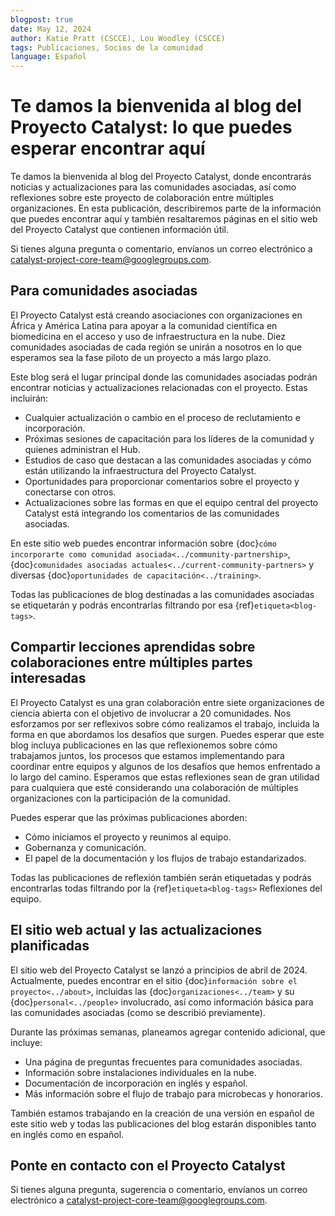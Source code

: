 ```yaml
---
blogpost: true
date: May 12, 2024
author: Katie Pratt (CSCCE), Lou Woodley (CSCCE)
tags: Publicaciones, Socios de la comunidad
language: Español
---
```


# Te damos la bienvenida al blog del Proyecto Catalyst: lo que puedes esperar encontrar aquí

Te damos la bienvenida al blog del Proyecto Catalyst, donde encontrarás noticias y actualizaciones para las comunidades asociadas, así como reflexiones sobre este proyecto de colaboración entre múltiples organizaciones. En esta publicación, describiremos parte de la información que puedes encontrar aquí y también resaltaremos páginas en el sitio web del Proyecto Catalyst que contienen información útil.

Si tienes alguna pregunta o comentario, envíanos un correo electrónico a [catalyst-project-core-team@googlegroups.com](mailto:catalyst-project-core-team@googlegroups.com).


## Para comunidades asociadas

El Proyecto Catalyst está creando asociaciones con organizaciones en África y América Latina para apoyar a la comunidad científica en biomedicina en el acceso y uso de infraestructura en la nube. Diez comunidades asociadas de cada región se unirán a nosotros en lo que esperamos sea la fase piloto de un proyecto a más largo plazo.

Este blog será el lugar principal donde las comunidades asociadas podrán encontrar noticias y actualizaciones relacionadas con el proyecto. Estas incluirán:

* Cualquier actualización o cambio en el proceso de reclutamiento e incorporación.
* Próximas sesiones de capacitación para los líderes de la comunidad y quienes administran el Hub.
* Estudios de caso que destacan a las comunidades asociadas y cómo están utilizando la infraestructura del Proyecto Catalyst.
* Oportunidades para proporcionar comentarios sobre el proyecto y conectarse con otros.
* Actualizaciones sobre las formas en que el equipo central del proyecto Catalyst está integrando los comentarios de las comunidades asociadas.

En este sitio web puedes encontrar información sobre {doc}`cómo incorporarte como comunidad asociada<../community-partnership>`, {doc}`comunidades asociadas actuales<../current-community-partners>` y diversas {doc}`oportunidades de capacitación<../training>`.

Todas las publicaciones de blog destinadas a las comunidades asociadas se etiquetarán y podrás encontrarlas filtrando por esa {ref}`etiqueta<blog-tags>`.

## Compartir lecciones aprendidas sobre colaboraciones entre múltiples partes interesadas

El Proyecto Catalyst es una gran colaboración entre siete organizaciones de ciencia abierta con el objetivo de involucrar a 20 comunidades. Nos esforzamos por ser reflexivos sobre cómo realizamos el trabajo, incluida la forma en que abordamos los desafíos que surgen. Puedes esperar que este blog incluya publicaciones en las que reflexionemos sobre cómo trabajamos juntos, los procesos que estamos implementando para coordinar entre equipos y algunos de los desafíos que hemos enfrentado a lo largo del camino. Esperamos que estas reflexiones sean de gran utilidad para cualquiera que esté considerando una colaboración de múltiples organizaciones con la participación de la comunidad.

Puedes esperar que las próximas publicaciones aborden:

* Cómo iniciamos el proyecto y reunimos al equipo.
* Gobernanza y comunicación.
* El papel de la documentación y los flujos de trabajo estandarizados.

Todas las publicaciones de reflexión también serán etiquetadas y podrás encontrarlas todas filtrando por la {ref}`etiqueta<blog-tags>` Reflexiones del equipo.

## El sitio web actual y las actualizaciones planificadas

El sitio web del Proyecto Catalyst se lanzó a principios de abril de 2024. Actualmente, puedes encontrar en el sitio {doc}`información sobre el proyecto<../about>`, incluidas las {doc}`organizaciones<../team>` y su {doc}`personal<../people>` involucrado, así como información básica para las comunidades asociadas (como se describió previamente).

Durante las próximas semanas, planeamos agregar contenido adicional, que incluye:

* Una página de preguntas frecuentes para comunidades asociadas.
* Información sobre instalaciones individuales en la nube.
* Documentación de incorporación en inglés y español.
* Más información sobre el flujo de trabajo para microbecas y honorarios.

También estamos trabajando en la creación de una versión en español de este sitio web y todas las publicaciones del blog estarán disponibles tanto en inglés como en español.

## Ponte en contacto con el Proyecto Catalyst

Si tienes alguna pregunta, sugerencia o comentario, envíanos un correo electrónico a [catalyst-project-core-team@googlegroups.com](mailto:catalyst-project-core-team@googlegroups.com).
